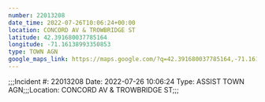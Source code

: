 ```yaml
---
number: 22013208
date_time: 2022-07-26T10:06:24+00:00
location: CONCORD AV & TROWBRIDGE ST
latitude: 42.391680037785164
longitude: -71.16138993350853
type: TOWN AGN
google_maps_link: https://maps.google.com/?q=42.391680037785164,-71.16138993350853
---
```


;;;Incident #: 22013208  Date: 2022-07-26 10:06:24   Type: ASSIST TOWN AGN;;;Location: CONCORD AV & TROWBRIDGE ST;;;
